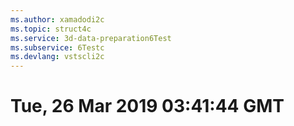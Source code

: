 ```yaml
---
ms.author: xamadodi2c
ms.topic: struct4c
ms.service: 3d-data-preparation6Test
ms.subservice: 6Testc
ms.devlang: vstscli2c
---
```

# Tue, 26 Mar 2019 03:41:44 GMT

